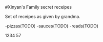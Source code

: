 #Xinyan's Family secret receipes

Set of receipes as given by grandma.

-pizzas(TODO)
-sauces(TODO)
-reads(TODO)

1234
57